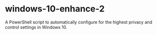 # windows-10-enhance-2
 A PowerShell script to automatically configure for the highest privacy and control settings in Windows 10.
